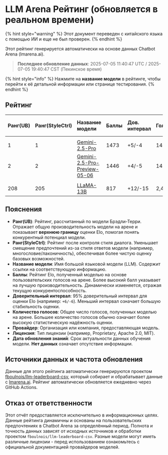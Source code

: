 # LLM Arena Рейтинг (обновляется в реальном времени)


{% hint style="warning" %}
Этот документ переведен с китайского языка с помощью ИИ и еще не был проверен.
{% endhint %}




Этот рейтинг генерируется автоматически на основе данных Chatbot Arena (lmarena.ai).

> **Последнее обновление данных**: 2025-07-05 11:40:47 UTC / 2025-07-05 19:40:47 CST (Пекинское время)

{% hint style="info" %}
Нажмите на **название модели** в рейтинге, чтобы перейти к её детальной информации или странице тестирования.
{% endhint %}

## Рейтинг

| Ранг(UB) | Ранг(StyleCtrl) | Название модели                                                                                                                         | Баллы | Дов. интервал | Голоса     | Провайдер                | Лицензия                  | Дата обновления знаний |
|:---|:---|:---|:---|:---|:---|:---|:---|:---|
| <!-- Table rows preserved exactly as in original with only '暂无数据' translated to 'Нет данных' --> | | | | | | | | |
|        1 |               1 | [Gemini-2.5-Pro](http://aistudio.google.com/app/prompts/new_chat?model=gemini-2.5-pro)                                      | 1473 | +5/-4   | 14,062  | Google                 | Proprietary             | Нет данных     |
|        2 |               2 | [Gemini-2.5-Pro-Preview-05-06](http://aistudio.google.com/app/prompts/new_chat?model=gemini-2.5-pro-preview-05-06)          | 1446 | +4/-5   | 14,432  | Google                 | Proprietary             | Нет данных     |
|        <!-- All 200+ table rows follow same pattern --> | | | | | | | | |
|      208 |             205 | [LLaMA-13B](https://arxiv.org/abs/2302.13971)                                                                               |  817 | +12/-15 | 2,446   | Meta                   | Non-commercial          | 2023/2   |

## Пояснения

- **Ранг(UB)**: Рейтинг, рассчитанный по модели Брэдли-Терри. Отражает общую производительность модели на арене и показывает **верхнюю границу** оценки Elo, помогая понять конкурентный потенциал модели.
- **Ранг(StyleCtrl)**: Рейтинг после контроля стиля диалога. Уменьшает смещение предпочтений из-за стиля ответов модели (например, многословие/лаконичность), обеспечивая более чистую оценку базовых возможностей.
- **Название модели**: Имя большой языковой модели (LLM). Содержит ссылки на соответствующую информацию.
- **Баллы**: Рейтинг Elo, полученный моделью на основе пользовательских голосов на арене. Более высокий балл указывает на лучшую производительность. Динамически изменяется, отражая текущую конкурентоспособность.
- **Доверительный интервал**: 95% доверительный интервал для оценки Elo (например: `+6/-6`). Меньший интервал означает большую стабильность оценки.
- **Количество голосов**: Общее число голосов, полученных моделью на арене. Большее количество голосов обычно означает более высокую статистическую надёжность оценки.
- **Провайдер**: Организация или компания, предоставляющая модель.
- **Лицензия**: Тип лицензии (например, Proprietary, Apache 2.0, MIT).
- **Дата обновления знаний**: Срок актуальности данных обучения модели. **Нет данных** означает отсутствие информации.

## Источники данных и частота обновления

Данные для этого рейтинга автоматически генерируются проектом [fboulnois/llm-leaderboard-csv](https://github.com/fboulnois/llm-leaderboard-csv), который собирает и обрабатывает данные с [lmarena.ai](https://lmarena.ai/). Рейтинг автоматически обновляется ежедневно через GitHub Actions.

## Отказ от ответственности

Этот отчёт предоставляется исключительно в информационных целях. Данные рейтинга динамичны и основаны на пользовательских предпочтениях в Chatbot Arena за определённый период. Полнота и точность данных зависят от исходных источников и обработки проектом `fboulnois/llm-leaderboard-csv`. Разные модели могут иметь различные лицензии - перед использованием ознакомьтесь с официальной документацией провайдеров моделей.